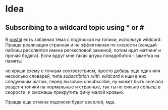# Idea

## Subscribing to a wildcard topic using * or \#

В [postal](https://github.com/ifandelse/postal.js) есть забавная тема с подпиской на топики, используя wildcard.
Правда реализация странная и не эффективная по скорости (каждый паблиш ресолвятся имена регексповой заменой, потом идет матчинг и прочая бодяга).
Если вдруг мне такая штука понадобится - заметка на память:

не круши схему с точным соответствием, просто добавь еще один или несколько словарей, типа _subscribtion_with_wildcard_ и ищи в них следуюшим шагом, перед вызовом unsubscribe, ну может быть сначала раздели топики на нормальные и странные, так ты не сильно сольеш в скорости, и сможешь прикрутить фичу малой кровью.

Правдв еще отмена подписки будет веселой, мда.